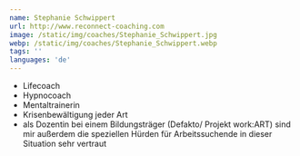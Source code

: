 ```yaml
---
name: Stephanie Schwippert
url: http://www.reconnect-coaching.com
image: /static/img/coaches/Stephanie_Schwippert.jpg
webp: /static/img/coaches/Stephanie_Schwippert.webp
tags: ''
languages: 'de'
---
```


<ul><li>Lifecoach</li><li>Hypnocoach</li><li>Mentaltrainerin&nbsp;</li><li>Krisenbewältigung jeder Art</li><li>als Dozentin bei einem Bildungsträger (Defakto/ Projekt work:ART) sind mir außerdem die speziellen Hürden für Arbeitssuchende in dieser Situation sehr vertraut</li></ul>